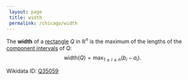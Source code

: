 ```yaml
---
 layout: page
 title: width
 permalink: /chicago/width
---
```

The **width** of a [rectangle](https://mathgloss.github.io/MathGloss/chicago/rectangle) $Q$ in $\mathbb R^n$ is the maximum of the lengths of the [component intervals](https://mathgloss.github.io/MathGloss/chicago/component_interval) of $Q$: $$\text{width}(Q)= \max_{1\leq i \leq n} (b_i-a_i).$$

Wikidata ID: [Q35059](https://www.wikidata.org/wiki/Q35059)